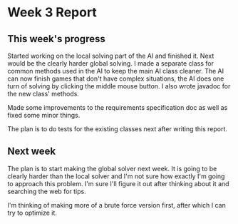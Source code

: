 # Week 3 Report

## This week's progress
Started working on the local solving part of the AI and finished it.
Next would be the clearly harder global solving.
I made a separate class for common methods used in the AI to keep the main AI class cleaner.
The AI can now finish games that don't have complex situations,
the AI does one turn of solving by clicking the middle mouse button.
I also wrote javadoc for the new class' methods.

Made some improvements to the requirements specification doc as well as fixed some minor things.

The plan is to do tests for the existing classes next after writing this report.

## Next week
The plan is to start making the global solver next week.
It is going to be clearly harder than the local solver and I'm not sure how exactly
I'm going to approach this problem. I'm sure I'll figure it out after thinking about it
and searching the web for tips.

I'm thinking of making more of a brute force version first, after which I can try to optimize it.
